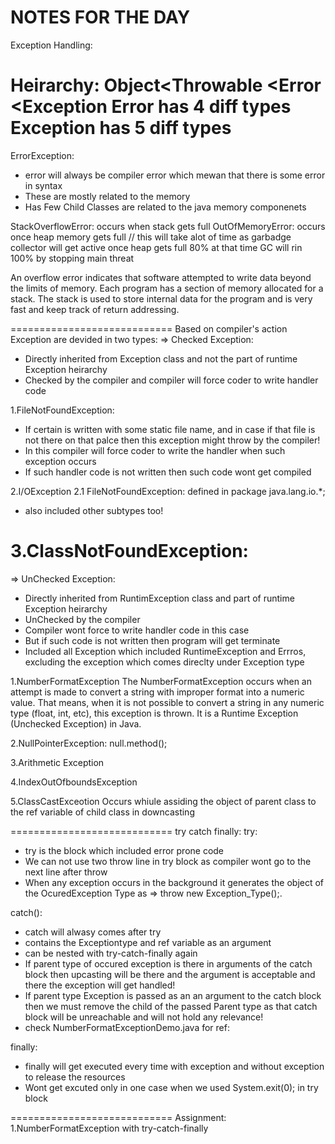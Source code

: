 NOTES FOR THE DAY
===========================
Exception Handling:

Heirarchy:
Object<Throwable <Error <Exception 
Error has 4 diff types
Exception has 5 diff types
============================
ErrorException:
- error will always be compiler error which mewan that there is some error in syntax
- These are mostly related to the memory 
- Has Few Child Classes are related to the java memory componenets


StackOverflowError: occurs when stack gets full
OutOfMemoryError: occurs once heap memory gets full // this will take alot of time as garbadge collector will 
get active once heap gets full 80% at that time GC will rin 100% by stopping main threat

An overflow error indicates that software attempted to write data beyond the limits of memory. Each program has
a section of memory allocated for a stack. The stack is used to store internal data for the program and is very
fast and keep track of return addressing.

============================
Based on compiler's action Exception are devided in two types:
=> Checked Exception:
- Directly inherited from Exception class and not the part of runtime Exception heirarchy
- Checked by the compiler and compiler will force coder to write handler code

1.FileNotFoundException:
- If certain is written with some static file name, and in case if that file is not there on that palce then    this exception might throw by the compiler! 
- In this compiler will force coder to write the handler when such exception occurs
- If such handler code is not written then such code wont get compiled

2.I/OException
2.1 FileNotFoundException: defined in package java.lang.io.*;
- also included other subtypes too!

3.ClassNotFoundException:
===============================
=> UnChecked Exception:
- Directly inherited from RuntimException class and part of runtime Exception heirarchy
- UnChecked by the compiler
- Compiler wont force to write handler code in this case
- But if such code is not written then program will get terminate
- Included all Exception which included RuntimeException and Errros, excluding the exception which comes direclty under Exception type

1.NumberFormatException
The NumberFormatException occurs when an attempt is made to convert a string with improper format into a numeric value. That means, when it is not possible to convert a string in any numeric type (float, int, etc), this exception is thrown. It is a Runtime Exception (Unchecked Exception) in Java.

2.NullPointerException:
null.method();

3.Arithmetic Exception

4.IndexOutOfboundsException

5.ClassCastExceotion
Occurs whiule assiding the object of parent class to the ref variable of child class in downcasting

============================
try catch finally:
try:
- try is the block which included error prone code
- We can not use two throw line in try block as compiler wont go to the next line after throw
- When any exception occurs in the background it generates the object of the OcuredException Type as => throw new Exception_Type();.

catch():
- catch will alwasy comes after try
- contains the Exceptiontype and ref variable as an argument
 - can be nested with try-catch-finally again
 - If parent type of occured exception is there in arguments of the catch block then upcasting will be there and the argument is acceptable and there the exception will get handled!
 -  If parent type Exception is passed as an an argument to the catch block then we must remove the child of the passed Parent type as that catch block will be unreachable and will not hold any relevance!
- check NumberFormatExceptionDemo.java for ref:

finally:
- finally will get executed every time with exception and without exception to release the resources
- Wont get excuted only in one case when we used System.exit(0); in try block

============================
Assignment:
1.NumberFormatException with try-catch-finally

